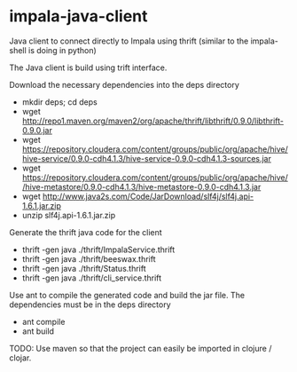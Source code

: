 impala-java-client
==================

Java client to connect directly to Impala using thrift (similar to the impala-shell is doing in python)

The Java client is build using trift interface.

Download the necessary dependencies into the deps directory

- mkdir deps; cd deps
- wget http://repo1.maven.org/maven2/org/apache/thrift/libthrift/0.9.0/libthrift-0.9.0.jar
- wget https://repository.cloudera.com/content/groups/public/org/apache/hive/hive-service/0.9.0-cdh4.1.3/hive-service-0.9.0-cdh4.1.3-sources.jar
- wget https://repository.cloudera.com/content/groups/public/org/apache/hive//hive-metastore/0.9.0-cdh4.1.3/hive-metastore-0.9.0-cdh4.1.3.jar
- wget http://www.java2s.com/Code/JarDownload/slf4j/slf4j.api-1.6.1.jar.zip
- unzip slf4j.api-1.6.1.jar.zip

Generate the thrift java code for the client

- thrift -gen java ./thrift/ImpalaService.thrift
- thrift -gen java ./thrift/beeswax.thrift
- thrift -gen java ./thrift/Status.thrift
- thrift -gen java ./thrift/cli_service.thrift

Use ant to compile the generated code and build the jar file. The dependencies must be in the deps directory 

- ant compile
- ant build 

TODO: Use maven so that the project can easily be imported in clojure / clojar.



